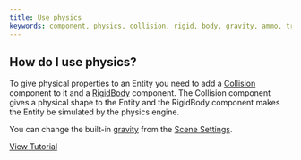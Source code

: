 ```yaml
---
title: Use physics
keywords: component, physics, collision, rigid, body, gravity, ammo, trigger
---
```


## How do I use physics?

To give physical properties to an Entity you need to add a <a href="http://developer.playcanvas.com/en/user-manual/packs/components/collision/" target="_blank">Collision</a> component to it and a <a href="http://developer.playcanvas.com/en/user-manual/packs/components/rigidbody/" target="_blank">RigidBody</a> component. The Collision component gives a physical shape to the Entity and the RigidBody component makes the Entity be simulated by the physics engine.

You can change the built-in <a href="http://developer.playcanvas.com/en/user-manual/designer/settings/#gravity" target="_blank">gravity</a> from the <a href="http://developer.playcanvas.com/en/user-manual/designer/settings/" target="_blank">Scene Settings</a>.

<a class="docs" href="http://developer.playcanvas.com/en/tutorials/intermediate/collision-and-triggers/" target="_blank">View Tutorial</a>